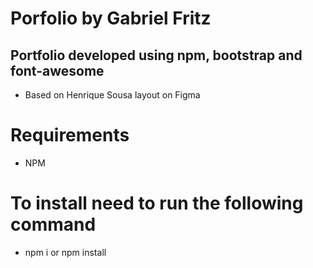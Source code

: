 # Porfolio by Gabriel Fritz 
## Portfolio developed using npm, bootstrap and font-awesome

- Based on Henrique Sousa layout on Figma 

# Requirements
- NPM

# To install need to run the following command
- npm i or npm install